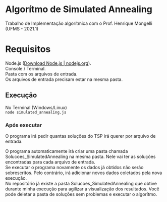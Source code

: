 # Algorítmo de Simulated Annealing

Trabalho de Implementação algorítmica com o Prof. Henrique Mongelli (UFMS - 2021.1)


# Requisitos

Node.js ([Download Node.js | nodejs.org](https://nodejs.org/pt-br/download/)).  
Console / Terminal.  
Pasta com os arquivos de entrada.  
Os arquivos de entrada precisam estar na mesma pasta.

## Execução
No Terminal (Windows/Linux)  
`node simulated_annealing.js`


### Após executar
O programa irá pedir quantas soluções do TSP irá querer por arquivo de entrada.
>

O programa automaticamente irá criar uma pasta chamada Solucoes_SimulatedAnnealing na mesma pasta. Nele vai ter as soluções encontradas para cada arquivo de entrada.  
Se executar o programa novamente os dados já obtidos não serão sobrescritos. Pelo contrário, irá adicionar novos dados coletados pela nova execução.<br>
No repositório já existe a pasta Solucoes_SimulatedAnnealing que obtive durante minha execução para agilizar a visualização dos resultados. Você pode deletar a pasta de soluções sem problemas e executar o algorítmo. 
